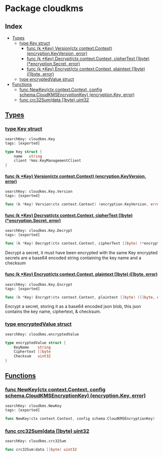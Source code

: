 # Package cloudkms

## Index

* [Types](#type)
    * [type Key struct](#Key)
        * [func (k *Key) Version(ctx context.Context) (encryption.KeyVersion, error)](#Key.Version)
        * [func (k *Key) Decrypt(ctx context.Context, cipherText []byte) (*encryption.Secret, error)](#Key.Decrypt)
        * [func (k *Key) Encrypt(ctx context.Context, plaintext []byte) ([]byte, error)](#Key.Encrypt)
    * [type encryptedValue struct](#encryptedValue)
* [Functions](#func)
    * [func NewKey(ctx context.Context, config schema.CloudKMSEncryptionKey) (encryption.Key, error)](#NewKey)
    * [func crc32Sum(data []byte) uint32](#crc32Sum)


## <a id="type" href="#type">Types</a>

### <a id="Key" href="#Key">type Key struct</a>

```
searchKey: cloudkms.Key
tags: [exported]
```

```Go
type Key struct {
	name   string
	client *kms.KeyManagementClient
}
```

#### <a id="Key.Version" href="#Key.Version">func (k *Key) Version(ctx context.Context) (encryption.KeyVersion, error)</a>

```
searchKey: cloudkms.Key.Version
tags: [exported]
```

```Go
func (k *Key) Version(ctx context.Context) (encryption.KeyVersion, error)
```

#### <a id="Key.Decrypt" href="#Key.Decrypt">func (k *Key) Decrypt(ctx context.Context, cipherText []byte) (*encryption.Secret, error)</a>

```
searchKey: cloudkms.Key.Decrypt
tags: [exported]
```

```Go
func (k *Key) Decrypt(ctx context.Context, cipherText []byte) (*encryption.Secret, error)
```

Decrypt a secret, it must have been encrypted with the same Key encrypted secrets are a base64 encoded string containing the key name and a checksum 

#### <a id="Key.Encrypt" href="#Key.Encrypt">func (k *Key) Encrypt(ctx context.Context, plaintext []byte) ([]byte, error)</a>

```
searchKey: cloudkms.Key.Encrypt
tags: [exported]
```

```Go
func (k *Key) Encrypt(ctx context.Context, plaintext []byte) ([]byte, error)
```

Encrypt a secret, storing it as a base64 encoded json blob, this json contains the key name, ciphertext, & checksum. 

### <a id="encryptedValue" href="#encryptedValue">type encryptedValue struct</a>

```
searchKey: cloudkms.encryptedValue
```

```Go
type encryptedValue struct {
	KeyName    string
	Ciphertext []byte
	Checksum   uint32
}
```

## <a id="func" href="#func">Functions</a>

### <a id="NewKey" href="#NewKey">func NewKey(ctx context.Context, config schema.CloudKMSEncryptionKey) (encryption.Key, error)</a>

```
searchKey: cloudkms.NewKey
tags: [exported]
```

```Go
func NewKey(ctx context.Context, config schema.CloudKMSEncryptionKey) (encryption.Key, error)
```

### <a id="crc32Sum" href="#crc32Sum">func crc32Sum(data []byte) uint32</a>

```
searchKey: cloudkms.crc32Sum
```

```Go
func crc32Sum(data []byte) uint32
```

